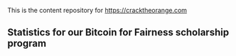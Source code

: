 This is the content repository for https://cracktheorange.com

## Statistics for our Bitcoin for Fairness scholarship program
